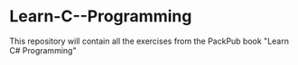 # Learn-C--Programming
This repository will contain all the exercises from the PackPub book "Learn C# Programming"
